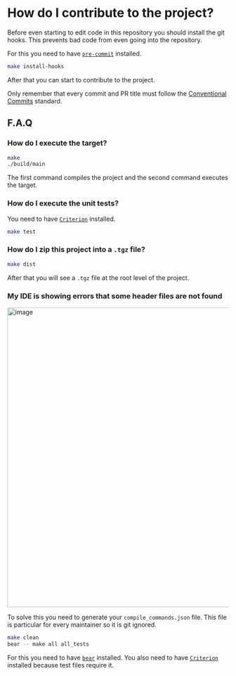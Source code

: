 # How do I contribute to the project?

Before even starting to edit code in this repository you should install the git hooks. This prevents bad code from even going into the repository.

For this you need to have [`pre-commit`](https://pre-commit.com) installed.

```sh
make install-hooks
```

After that you can start to contribute to the project.

Only remember that every commit and PR title must follow the [Conventional Commits](https://www.conventionalcommits.org/en/v1.0.0/) standard.

## F.A.Q

### How do I execute the target?

```sh
make
./build/main
```

The first command compiles the project and the second command executes the target.

### How do I execute the unit tests?

You need to have [`Criterion`](https://github.com/Snaipe/Criterion) installed.

```sh
make test
```

### How do I zip this project into a `.tgz` file?

```sh
make dist
```

After that you will see a `.tgz` file at the root level of the project.

### My IDE is showing errors that some header files are not found

<img width="682" alt="image" src="https://user-images.githubusercontent.com/37723586/222520911-1a1279bb-fa6e-4a96-a69e-8ce1b0d7d7ac.png">

To solve this you need to generate your `compile_commands.json` file. This file is particular for every maintainer so it is git ignored.

```sh
make clean
bear -- make all all_tests
```

For this you need to have [`bear`](https://github.com/rizsotto/Bear) installed. You also need to have [`Criterion`](https://github.com/Snaipe/Criterion) installed because test files require it.
